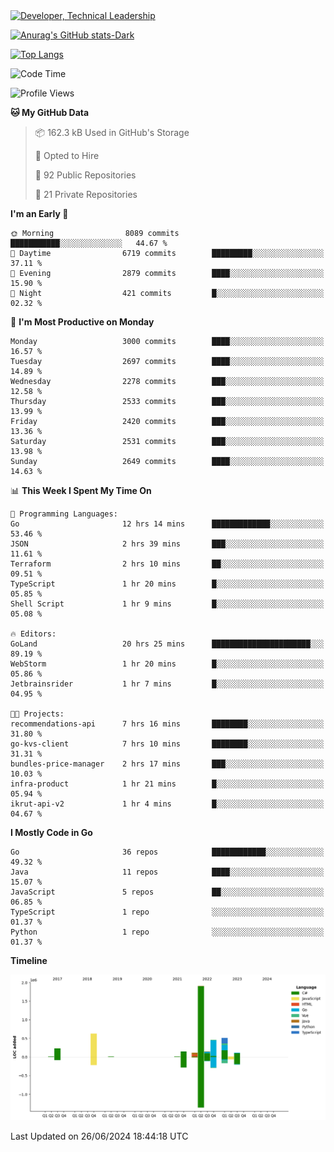 <div>
  <a href="https://www.linkedin.com/in/arielpineiro/" target="_blank" rel="nofollow noopener noreferrer">
    <img src="https://img.shields.io/badge/-LinkedIn-%230077B5?style=for-the-badge&logo=linkedin&logoColor=white" alt="Developer, Technical Leadership" title="Ariel Piñeiro">
  </a>
</div>

[![Anurag's GitHub stats-Dark](https://github-readme-stats.vercel.app/api?username=arielsrv&show_icons=true&theme=dark#gh-dark-mode-only)](https://github.com/anuraghazra/github-readme-stats#gh-dark-mode-only)

[![Top Langs](https://github-readme-stats.vercel.app/api/top-langs/?username=arielsrv&layout=compact&langs_count=10&theme=dark#gh-dark-mode-only)](https://github.com/anuraghazra/github-readme-stats&theme=dark#gh-dark-mode-only)

<!--START_SECTION:waka-->
![Code Time](http://img.shields.io/badge/Code%20Time-980%20hrs%2017%20mins-blue)

![Profile Views](http://img.shields.io/badge/Profile%20Views-0-blue)

**🐱 My GitHub Data** 

> 📦 162.3 kB Used in GitHub's Storage 
 > 
> 💼 Opted to Hire
 > 
> 📜 92 Public Repositories 
 > 
> 🔑 21 Private Repositories 
 > 
**I'm an Early 🐤** 

```text
🌞 Morning                8089 commits        ███████████░░░░░░░░░░░░░░   44.67 % 
🌆 Daytime                6719 commits        █████████░░░░░░░░░░░░░░░░   37.11 % 
🌃 Evening                2879 commits        ████░░░░░░░░░░░░░░░░░░░░░   15.90 % 
🌙 Night                  421 commits         █░░░░░░░░░░░░░░░░░░░░░░░░   02.32 % 
```
📅 **I'm Most Productive on Monday** 

```text
Monday                   3000 commits        ████░░░░░░░░░░░░░░░░░░░░░   16.57 % 
Tuesday                  2697 commits        ████░░░░░░░░░░░░░░░░░░░░░   14.89 % 
Wednesday                2278 commits        ███░░░░░░░░░░░░░░░░░░░░░░   12.58 % 
Thursday                 2533 commits        ███░░░░░░░░░░░░░░░░░░░░░░   13.99 % 
Friday                   2420 commits        ███░░░░░░░░░░░░░░░░░░░░░░   13.36 % 
Saturday                 2531 commits        ███░░░░░░░░░░░░░░░░░░░░░░   13.98 % 
Sunday                   2649 commits        ████░░░░░░░░░░░░░░░░░░░░░   14.63 % 
```


📊 **This Week I Spent My Time On** 

```text
💬 Programming Languages: 
Go                       12 hrs 14 mins      █████████████░░░░░░░░░░░░   53.46 % 
JSON                     2 hrs 39 mins       ███░░░░░░░░░░░░░░░░░░░░░░   11.61 % 
Terraform                2 hrs 10 mins       ██░░░░░░░░░░░░░░░░░░░░░░░   09.51 % 
TypeScript               1 hr 20 mins        █░░░░░░░░░░░░░░░░░░░░░░░░   05.85 % 
Shell Script             1 hr 9 mins         █░░░░░░░░░░░░░░░░░░░░░░░░   05.08 % 

🔥 Editors: 
GoLand                   20 hrs 25 mins      ██████████████████████░░░   89.19 % 
WebStorm                 1 hr 20 mins        █░░░░░░░░░░░░░░░░░░░░░░░░   05.86 % 
Jetbrainsrider           1 hr 7 mins         █░░░░░░░░░░░░░░░░░░░░░░░░   04.95 % 

🐱‍💻 Projects: 
recommendations-api      7 hrs 16 mins       ████████░░░░░░░░░░░░░░░░░   31.80 % 
go-kvs-client            7 hrs 10 mins       ████████░░░░░░░░░░░░░░░░░   31.31 % 
bundles-price-manager    2 hrs 17 mins       ███░░░░░░░░░░░░░░░░░░░░░░   10.03 % 
infra-product            1 hr 21 mins        █░░░░░░░░░░░░░░░░░░░░░░░░   05.94 % 
ikrut-api-v2             1 hr 4 mins         █░░░░░░░░░░░░░░░░░░░░░░░░   04.67 % 
```

**I Mostly Code in Go** 

```text
Go                       36 repos            ████████████░░░░░░░░░░░░░   49.32 % 
Java                     11 repos            ████░░░░░░░░░░░░░░░░░░░░░   15.07 % 
JavaScript               5 repos             ██░░░░░░░░░░░░░░░░░░░░░░░   06.85 % 
TypeScript               1 repo              ░░░░░░░░░░░░░░░░░░░░░░░░░   01.37 % 
Python                   1 repo              ░░░░░░░░░░░░░░░░░░░░░░░░░   01.37 % 
```



**Timeline**

![Lines of Code chart](https://raw.githubusercontent.com/arielsrv/arielsrv/main/assets/bar_graph.png)


 Last Updated on 26/06/2024 18:44:18 UTC
<!--END_SECTION:waka-->
